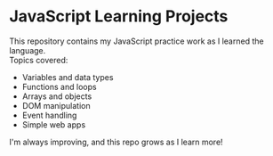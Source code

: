 # JavaScript Learning Projects

This repository contains my JavaScript practice work as I learned the language.  
Topics covered:
- Variables and data types
- Functions and loops
- Arrays and objects
- DOM manipulation
- Event handling
- Simple web apps

I'm always improving, and this repo grows as I learn more!